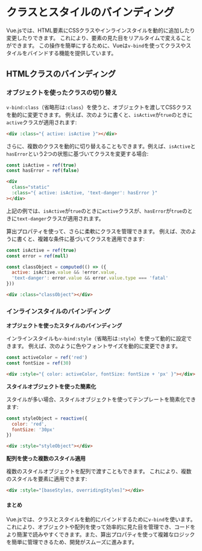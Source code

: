 # クラスとスタイルのバインディング

Vue.jsでは、HTML要素にCSSクラスやインラインスタイルを動的に追加したり変更したりできます。
これにより、要素の見た目をリアルタイムで変えることができます。
この操作を簡単にするために、Vueは`v-bind`を使ってクラスやスタイルをバインドする機能を提供しています。
## HTMLクラスのバインディング

### オブジェクトを使ったクラスの切り替え

`v-bind:class`（省略形は`:class`）を使うと、オブジェクトを渡してCSSクラスを動的に変更できます。
例えば、次のように書くと、`isActive`が`true`のときに`active`クラスが適用されます:

```html
<div :class="{ active: isActive }"></div>
```

さらに、複数のクラスを動的に切り替えることもできます。例えば、`isActive`と`hasError`という2つの状態に基づいてクラスを変更する場合:

```javascript
const isActive = ref(true)
const hasError = ref(false)
```

```html
<div
  class="static"
  :class="{ active: isActive, 'text-danger': hasError }"
></div>
```

上記の例では、`isActive`が`true`のときに`active`クラスが、`hasError`が`true`のときに`text-danger`クラスが適用されます。

算出プロパティを使って、さらに柔軟にクラスを管理できます。
例えば、次のように書くと、複雑な条件に基づいてクラスを適用できます:

```javascript
const isActive = ref(true)
const error = ref(null)

const classObject = computed(() => ({
  active: isActive.value && !error.value,
  'text-danger': error.value && error.value.type === 'fatal'
}))
```

```html
<div :class="classObject"></div>
```
### インラインスタイルのバインディング

**オブジェクトを使ったスタイルのバインディング**

インラインスタイルも`v-bind:style`（省略形は`:style`）を使って動的に設定できます。
例えば、次のように色やフォントサイズを動的に変更できます。
```javascript
const activeColor = ref('red')
const fontSize = ref(30)
```

```html
<div :style="{ color: activeColor, fontSize: fontSize + 'px' }"></div>
```

**スタイルオブジェクトを使った簡素化**

スタイルが多い場合、スタイルオブジェクトを使ってテンプレートを簡素化できます:

```javascript
const styleObject = reactive({
  color: 'red',
  fontSize: '30px'
})
```

```html
<div :style="styleObject"></div>
```

**配列を使った複数のスタイル適用**

複数のスタイルオブジェクトを配列で渡すこともできます。
これにより、複数のスタイルを要素に適用できます:

```html
<div :style="[baseStyles, overridingStyles]"></div>
```

#### まとめ

Vue.jsでは、クラスとスタイルを動的にバインドするために`v-bind`を使います。これにより、オブジェクトや配列を使って効率的に見た目を管理でき、コードをより簡潔で読みやすくできます。また、算出プロパティを使って複雑なロジックを簡単に管理できるため、開発がスムーズに進みます。